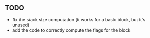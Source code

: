 ## TODO
* fix the stack size computation (it works for a basic block, but it's unused)
* add the code to correctly compute the flags for the block
